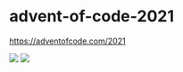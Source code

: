 # advent-of-code-2021
https://adventofcode.com/2021

![](https://img.shields.io/badge/day%20📅-19-blue)
![](https://img.shields.io/badge/stars%20⭐-22-yellow)

